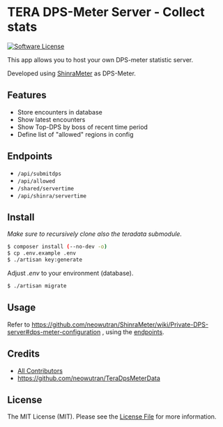 # TERA DPS-Meter Server - Collect stats

[![Software License][ico-license]](LICENSE.md)

This app allows you to host your own DPS-meter statistic server.

Developed using [ShinraMeter](https://github.com/neowutran/ShinraMeter) as DPS-Meter.

## Features

* Store encounters in database
* Show latest encounters
* Show Top-DPS by boss of recent time period
* Define list of "allowed" regions in config

## Endpoints

* `/api/submitdps`
* `/api/allowed`
* `/shared/servertime`
* `/api/shinra/servertime`

## Install

*Make sure to recursively clone also the teradata submodule.*

``` bash
$ composer install (--no-dev -o)
$ cp .env.example .env
$ ./artisan key:generate
```
Adjust *.env* to your environment (database).
``` bash
$ ./artisan migrate
```

## Usage

Refer to https://github.com/neowutran/ShinraMeter/wiki/Private-DPS-server#dps-meter-configuration , using the [endpoints](#Endpoints).

## Credits

- [All Contributors][link-contributors]
- https://github.com/neowutran/TeraDpsMeterData

## License

The MIT License (MIT). Please see the [License File](LICENSE.md) for more information.

[ico-license]: https://img.shields.io/badge/license-MIT-brightgreen.svg?style=flat-square
[link-contributors]: ../../contributors
